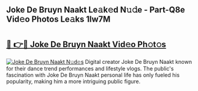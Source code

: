 ## Joke De Bruyn Naakt Le𝚊k𝚎d N𝚞𝚍e - Part-Q8e Vid𝚎o Photos Le𝚊ks 1Iw7M

# <h2><a href="http://fb36qq.evod.top/?m=Joke+De+Bruyn+Naakt">🔗 👉🔴 Joke De Bruyn Naakt Vid𝚎o Ph𝚘t𝚘s</a></h2>

[![Joke De Bruyn Naakt N𝚞d𝚎s](https://i.imgur.com/8V9OHl7.gif)](http://fb36qq.evod.top/?m=Joke+De+Bruyn+Naakt)
Digital creator Joke De Bruyn Naakt known for their dance trend performances and lifestyle vlogs. The public's fascination with Joke De Bruyn Naakt personal life has only fueled his popularity, making him a more intriguing public figure. 
